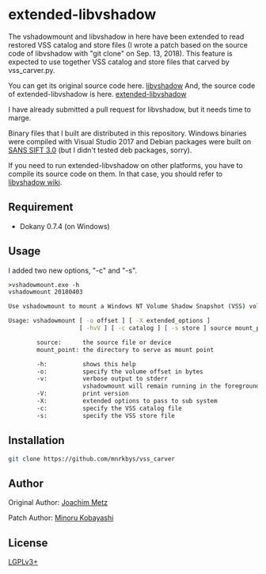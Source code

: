 # extended-libvshadow

The vshadowmount and libvshadow in here have been extended to read restored VSS catalog and store files (I wrote a patch based on the source code of libvshadow with "git clone" on Sep. 13, 2018). This feature is expected to use together VSS catalog and store files that carved by vss_carver.py.

You can get its original source code here. [libvshadow](https://github.com/libyal/libvshadow)
And, the source code of extended-libvshadow is here. [extended-libvshadow](https://github.com/mnrkbys/libvshadow/tree/readable_restored_catalog_store)

I have already submitted a pull request for libvshadow, but it needs time to marge.

Binary files that I built are distributed in this repository. Windows binaries were compiled with Visual Studio 2017 and Debian packages were built on [SANS SIFT 3.0](https://digital-forensics.sans.org/community/downloads) (but I didn't tested deb packages, sorry).

If you need to run extended-libvshadow on other platforms, you have to compile its source code on them. In that case, you should refer to [libvshadow wiki](https://github.com/libyal/libvshadow/wiki/Building).

## Requirement

- Dokany 0.7.4 (on Windows)

## Usage

I added two new options, "-c" and "-s".

```cmd
>vshadowmount.exe -h
vshadowmount 20180403

Use vshadowmount to mount a Windows NT Volume Shadow Snapshot (VSS) volume

Usage: vshadowmount [ -o offset ] [ -X extended_options ]
                    [ -hvV ] [ -c catalog ] [ -s store ] source mount_point

        source:      the source file or device
        mount_point: the directory to serve as mount point

        -h:          shows this help
        -o:          specify the volume offset in bytes
        -v:          verbose output to stderr
                     vshadowmount will remain running in the foreground
        -V:          print version
        -X:          extended options to pass to sub system
        -c:          specify the VSS catalog file
        -s:          specify the VSS store file
```

## Installation

```bash
git clone https://github.com/mnrkbys/vss_carver
```

## Author

Original Author: [Joachim Metz](https://github.com/joachimmetz)

Patch Author: [Minoru Kobayashi](https://twitter.com/unkn0wnbit)

## License

[LGPLv3+](http://www.gnu.org/licenses/)

